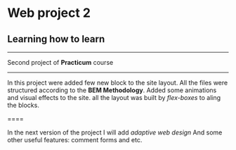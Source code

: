 # Web project 2
## Learning how to learn

---
Second project of **Practicum** course
***
In this project were added few new block to the site layout.
All the files were structured according to the **BEM Methodology**.
Added some animations and visual effects to the site.
all the layout was built by _flex-boxes_ to aling the blocks.

====

In the next version of the project I will add _adaptive web design_
And some other useful features: comment forms and etc.
